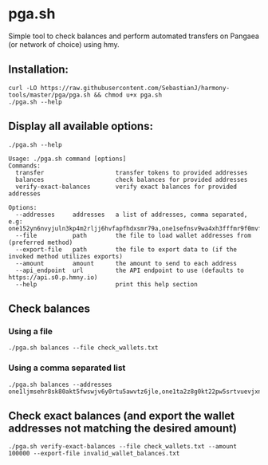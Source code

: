 # pga.sh
Simple tool to check balances and perform automated transfers on Pangaea (or network of choice) using hmy.

## Installation:

```
curl -LO https://raw.githubusercontent.com/SebastianJ/harmony-tools/master/pga/pga.sh && chmod u+x pga.sh
./pga.sh --help
```

## Display all available options:
```
./pga.sh --help
```

```
Usage: ./pga.sh command [options]
Commands:
  transfer                    transfer tokens to provided addresses
  balances                    check balances for provided addresses
  verify-exact-balances       verify exact balances for provided addresses

Options:
  --addresses     addresses   a list of addresses, comma separated, e.g: one152yn6nvyjuln3kp4m2rljj6hvfapfhdxsmr79a,one1sefnsv9wa4xh3fffmr9f0mvfs7d09wjjnjucuy
  --file          path        the file to load wallet addresses from (preferred method)
  --export-file   path        the file to export data to (if the invoked method utilizes exports)
  --amount        amount      the amount to send to each address
  --api_endpoint  url         the API endpoint to use (defaults to https://api.s0.p.hmny.io)
  --help                      print this help section
```

## Check balances

### Using a file

```
./pga.sh balances --file check_wallets.txt
```

### Using a comma separated list

```
./pga.sh balances --addresses one1ljmsehr8sk80akt5fwswjv6y0rtu5awvtz6jle,one1ta2z8g0kt22pw5srtvuevjxnc8k6auac7ensxh,one19gnlttp3nduu584fxju2alzm58ex87r70ckfntone1kk5jdfrumaaryq3n25amplqd98thwxl9wkaj8m
```

## Check exact balances (and export the wallet addresses not matching the desired amount)

```
./pga.sh verify-exact-balances --file check_wallets.txt --amount 100000 --export-file invalid_wallet_balances.txt
```
